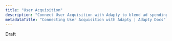 ```yaml
---
title: "User Acquisition"
description: "Connect User Acquisition with Adapty to blend ad spending and subscription revenue and see the whole app economy in one place."
metadataTitle: "Connecting User Acquisition with Adapty | Adapty Docs"
---
```


Draft